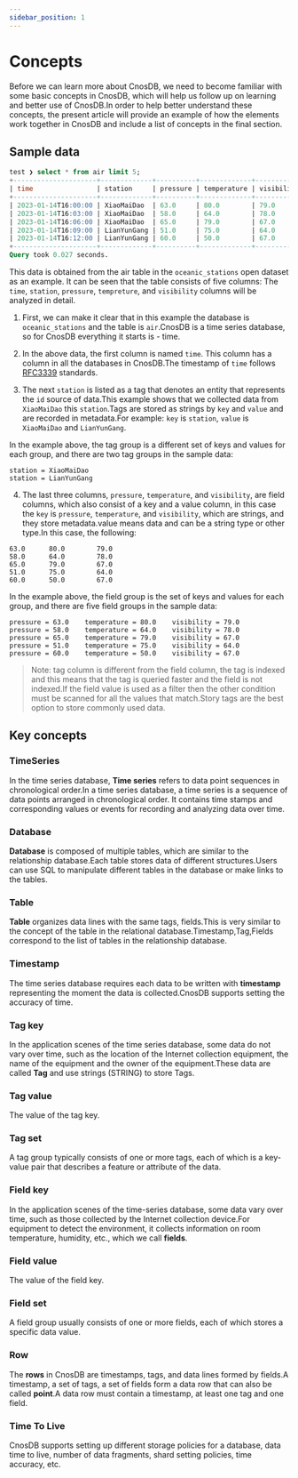 ```yaml
---
sidebar_position: 1
---
```


# Concepts

Before we can learn more about CnosDB, we need to become familiar with some basic concepts in CnosDB, which will help us follow up on learning and better use of CnosDB.In order to help better understand these concepts, the present article will provide an example of how the elements work together in CnosDB and include a list of concepts in the final section.

## Sample data

```sql
test ❯ select * from air limit 5;
+---------------------+-------------+----------+-------------+------------+
| time                | station     | pressure | temperature | visibility |
+---------------------+-------------+----------+-------------+------------+
| 2023-01-14T16:00:00 | XiaoMaiDao  | 63.0     | 80.0        | 79.0       |
| 2023-01-14T16:03:00 | XiaoMaiDao  | 58.0     | 64.0        | 78.0       |
| 2023-01-14T16:06:00 | XiaoMaiDao  | 65.0     | 79.0        | 67.0       |
| 2023-01-14T16:09:00 | LianYunGang | 51.0     | 75.0        | 64.0       |
| 2023-01-14T16:12:00 | LianYunGang | 60.0     | 50.0        | 67.0       |
+---------------------+-------------+----------+-------------+------------+
Query took 0.027 seconds.
```

This data is obtained from the air table in the `oceanic_stations` open dataset as an example. It can be seen that the table consists of five columns: The `time`, `station`, `pressure`, `tempreture`, and `visibility` columns will be analyzed in detail.

1. First, we can make it clear that in this example the database is `oceanic_stations` and the table is `air`.CnosDB is a time series database, so for CnosDB everything it starts is - time.

2. In the above data, the first column is named `time`. This column has a column in all the databases in CnosDB.The timestamp of `time` follows [RFC3339](https://www.ietf.org/rfc/rfc3339.txt) standards.

3. The next `station` is listed as a tag that denotes an entity that represents the `id` source of data.This example shows that we collected data from `XiaoMaiDao` this `station`.Tags are stored as strings by `key` and `value` and are recorded in metadata.For example: `key` is `station`, `value` is `XiaoMaiDao` and `LianYunGang`.

In the example above, the tag group is a different set of keys and values for each group, and there are two tag groups in the sample data:

```text
station = XiaoMaiDao
station = LianYunGang
```

4. The last three columns, `pressure`, `temperature`, and `visibility`, are field columns, which also consist of a key and a value column, in this case the `key` is `pressure`, `temperature`, and `visibility`, which are strings, and they store metadata.value means data and can be a string type or other type.In this case, the following:

```text
63.0      80.0        79.0       
58.0      64.0        78.0       
65.0      79.0        67.0       
51.0      75.0        64.0       
60.0      50.0        67.0       
```

In the example above, the field group is the set of keys and values for each group, and there are five field groups in the sample data:

```text
pressure = 63.0    temperature = 80.0    visibility = 79.0       
pressure = 58.0    temperature = 64.0    visibility = 78.0       
pressure = 65.0    temperature = 79.0    visibility = 67.0       
pressure = 51.0    temperature = 75.0    visibility = 64.0       
pressure = 60.0    temperature = 50.0    visibility = 67.0       
```

> Note: tag column is different from the field column, the tag is indexed and this means that the tag is queried faster and the field is not indexed.If the field value is used as a filter then the other condition must be scanned for all the values that match.Story tags are the best option to store commonly used data.

## Key concepts

### TimeSeries

In the time series database, **Time series** refers to data point sequences in chronological order.In a time series database, a time series is a sequence of data points arranged in chronological order. It contains time stamps and corresponding values or events for recording and analyzing data over time.

### Database

**Database** is composed of multiple tables, which are similar to the relationship database.Each table stores data of different structures.Users can use SQL to manipulate different tables in the database or make links to the tables.

### Table

**Table** organizes data lines with the same tags, fields.This is very similar to the concept of the table in the relational database.Timestamp,Tag,Fields correspond to the list of tables in the relationship database.

### Timestamp

The time series database requires each data to be written with **timestamp** representing the moment the data is collected.CnosDB supports setting the accuracy of time.

### Tag key

In the application scenes of the time series database, some data do not vary over time, such as the location of the Internet collection equipment, the name of the equipment and the owner of the equipment.These data are called **Tag** and use strings (STRING) to store Tags.

### Tag value

The value of the tag key.

### Tag set

A tag group typically consists of one or more tags, each of which is a key-value pair that describes a feature or attribute of the data.

### Field key

In the application scenes of the time-series database, some data vary over time, such as those collected by the Internet collection device.For equipment to detect the environment, it collects information on room temperature, humidity, etc., which we call **fields**.

### Field value

The value of the field key.

### Field set

A field group usually consists of one or more fields, each of which stores a specific data value.

### Row

The **rows** in CnosDB are timestamps, tags, and data lines formed by fields.A timestamp, a set of tags, a set of fields form a data row that can also be called **point**.A data row must contain a timestamp, at least one tag and one field.

### Time To Live

CnosDB supports setting up different storage policies for a database, data time to live, number of data fragments, shard setting policies, time accuracy, etc.